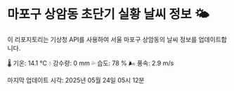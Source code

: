 
# 마포구 상암동 초단기 실황 날씨 정보 🌤️

이 리포지토리는 기상청 API를 사용하여 서울 마포구 상암동의 날씨 정보를 업데이트합니다. 

🌡️ 기온: 14.1 ℃
💧 강수량: 0 mm
💦 습도: 78 %
🌬️ 풍속: 2.9 m/s

마지막 업데이트 시각: 2025년 05월 24일 05시 12분    
